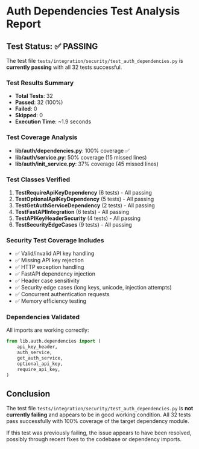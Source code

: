 # Auth Dependencies Test Analysis Report

## Test Status: ✅ PASSING

The test file `tests/integration/security/test_auth_dependencies.py` is **currently passing** with all 32 tests successful.

### Test Results Summary
- **Total Tests**: 32
- **Passed**: 32 (100%)
- **Failed**: 0
- **Skipped**: 0
- **Execution Time**: ~1.9 seconds

### Test Coverage Analysis
- **lib/auth/dependencies.py**: 100% coverage ✅
- **lib/auth/service.py**: 50% coverage (15 missed lines)
- **lib/auth/init_service.py**: 37% coverage (45 missed lines)

### Test Classes Verified
1. **TestRequireApiKeyDependency** (6 tests) - All passing
2. **TestOptionalApiKeyDependency** (5 tests) - All passing  
3. **TestGetAuthServiceDependency** (2 tests) - All passing
4. **TestFastAPIIntegration** (6 tests) - All passing
5. **TestAPIKeyHeaderSecurity** (4 tests) - All passing
6. **TestSecurityEdgeCases** (9 tests) - All passing

### Security Test Coverage Includes
- ✅ Valid/invalid API key handling
- ✅ Missing API key rejection
- ✅ HTTP exception handling
- ✅ FastAPI dependency injection
- ✅ Header case sensitivity
- ✅ Security edge cases (long keys, unicode, injection attempts)
- ✅ Concurrent authentication requests
- ✅ Memory efficiency testing

### Dependencies Validated
All imports are working correctly:
```python
from lib.auth.dependencies import (
    api_key_header,
    auth_service,
    get_auth_service,
    optional_api_key,
    require_api_key,
)
```

## Conclusion

The test file `tests/integration/security/test_auth_dependencies.py` is **not currently failing** and appears to be in good working condition. All 32 tests pass successfully with 100% coverage of the target dependency module.

If this test was previously failing, the issue appears to have been resolved, possibly through recent fixes to the codebase or dependency imports.
